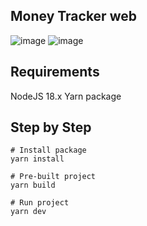 ## Money Tracker web
![image](https://github.com/ceepu8/money-tracker/assets/80519973/6d037363-1e10-49cc-b3f5-7a251d623dcc)
![image](https://github.com/ceepu8/money-tracker/assets/80519973/fd9df089-4660-42d2-81a2-be83b29e203a)


## Requirements

NodeJS 18.x
Yarn package

## Step by Step

```
# Install package
yarn install

# Pre-built project
yarn build

# Run project
yarn dev
```
